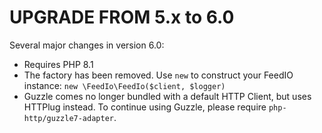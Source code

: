# UPGRADE FROM 5.x to 6.0

Several major changes in version 6.0:
 - Requires PHP 8.1
 - The factory has been removed. Use `new` to construct your FeedIO instance: `new \FeedIo\FeedIo($client, $logger)`
 - Guzzle comes no longer bundled with a default HTTP Client, but uses HTTPlug instead. To continue using Guzzle, please require `php-http/guzzle7-adapter`.
